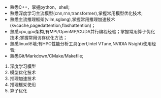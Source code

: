 - 熟悉C++，掌握python，shell;
- 熟悉深度学习主流模型(cnn,rnn,transformer),掌握常用模型优化技术;
- 熟悉主流推理框架(vllm,sglang),掌握常用推理加速技术(kvcache,pagedattention,flashattention)；
- 熟悉cpu,gpu架构,有MPI/OpenMP/CUDA并行编程经验；掌握常用算子优化技术;掌握常用访存优化方法；
- 熟悉linux环境;有HPC性能分析工具(perf,Intel VTune,NVIDIA Nsight)使用经验;
- 熟悉Git/Markdown/CMake/Makefile;

1. 深度学习模型
2. 模型优化技术
3. 推理加速技术
4. 推理框架使用
5. 算子优化